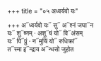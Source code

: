 +++
title = "०५ अध्वर्यवो यः"

+++
अ᳓ध्वर्यवो यः᳓ सु᳓ अ᳓श्नं जघा᳓न  
यः᳓ शु᳓ष्णम् · अशु᳓षं यो᳓ वि᳓अंसम्  
यः᳓ पि᳓प्रुं · न᳓मुचिं यो᳓ रुधिक्रां᳓  
त᳓स्मा इ᳓न्द्राय अ᳓न्धसो जुहोत